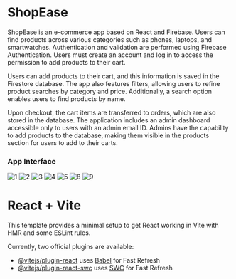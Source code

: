# ShopEase

ShopEase is an e-commerce app based on React and Firebase. Users can find products across various categories such as phones, laptops, and smartwatches. Authentication and validation are performed using Firebase Authentication. Users must create an account and log in to access the permission to add products to their cart.

Users can add products to their cart, and this information is saved in the Firestore database. The app also features filters, allowing users to refine product searches by category and price. Additionally, a search option enables users to find products by name.

Upon checkout, the cart items are transferred to orders, which are also stored in the database. The application includes an admin dashboard accessible only to users with an admin email ID. Admins have the capability to add products to the database, making them visible in the products section for users to add to their carts.

### App Interface
![1](https://github.com/Rupal-Gupta29/ShopEase-React-and-Firebase/assets/70842313/186142fc-d3c8-4537-bf56-b950743f6ebd) 
![2](https://github.com/Rupal-Gupta29/ShopEase-React-and-Firebase/assets/70842313/aed2bfbe-c63c-4c45-ba86-ae3294c0c4dc)
![3](https://github.com/Rupal-Gupta29/ShopEase-React-and-Firebase/assets/70842313/dff7a8d6-25e1-4426-8066-1e09f988bb79)
![4](https://github.com/Rupal-Gupta29/ShopEase-React-and-Firebase/assets/70842313/45a4829b-8112-4ca0-aea0-e04b650175e2)
![5](https://github.com/Rupal-Gupta29/ShopEase-React-and-Firebase/assets/70842313/f8aafa55-ddfd-468b-bbf6-55876988ad36)
![8](https://github.com/Rupal-Gupta29/ShopEase-React-and-Firebase/assets/70842313/581c3afa-0c59-4f9e-be37-0334de01f810)
![9](https://github.com/Rupal-Gupta29/ShopEase-React-and-Firebase/assets/70842313/e28add57-8904-49a2-8e05-39d09378f163)





# React + Vite

This template provides a minimal setup to get React working in Vite with HMR and some ESLint rules.

Currently, two official plugins are available:

- [@vitejs/plugin-react](https://github.com/vitejs/vite-plugin-react/blob/main/packages/plugin-react/README.md) uses [Babel](https://babeljs.io/) for Fast Refresh
- [@vitejs/plugin-react-swc](https://github.com/vitejs/vite-plugin-react-swc) uses [SWC](https://swc.rs/) for Fast Refresh
